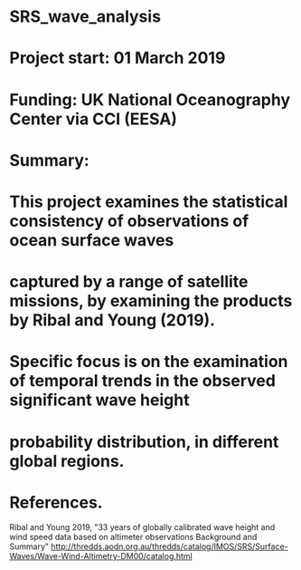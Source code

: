 # SRS_wave_analysis

# Project start: 01 March 2019
# Funding: UK National Oceanography Center via CCI (EESA)
# Summary:
# This project examines the statistical consistency of observations of ocean surface waves
# captured by a range of satellite missions, by examining the products by Ribal and Young (2019).
# Specific focus is on the examination of temporal trends in the observed significant wave height
# probability distribution, in different global regions.

# References.
Ribal and Young 2019, "33 years of globally calibrated wave height and wind speed data based on altimeter observations Background and Summary"
http://thredds.aodn.org.au/thredds/catalog/IMOS/SRS/Surface-Waves/Wave-Wind-Altimetry-DM00/catalog.html
